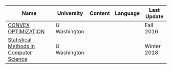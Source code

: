 
| Name                                                              | University   | Content | Language | Last Update |
| ----------------------------------------------------------------- | ------------ | ------- | -------- | ----------- |
| [CONVEX OPTIMIZATION](https://class.ee.washington.edu/578/fazel/) | U Washington |         |          | Fall 2016   |
| [Statistical Methods in Computer Science](https://courses.cs.washington.edu/courses/cse515/18wi/)                                                                  |   U Washington           |         |          |         Winter 2018    |
